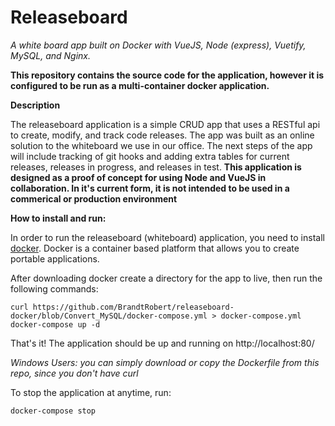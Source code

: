# Releaseboard
*A white board app built on Docker with VueJS, Node (express), Vuetify, MySQL, and Nginx.*

**This repository contains the source code for the application, however it is configured to be run as a multi-container docker
application.**

**Description**

The releaseboard application is a simple CRUD app that uses a RESTful api to create, modify, and track code releases.
The app was built as an online solution to the whiteboard we use in our office.
The next steps of the app will include tracking of git hooks and adding
extra tables for current releases, releases in progress, and releases in test.
**This application is designed as a proof of concept for using Node and VueJS in collaboration.
In it's current form, it is not intended to be used in a commerical or production environment**

**How to install and run:**

In order to run the releaseboard (whiteboard) application, you need to install [docker](https://www.docker.com/).
Docker is a container based platform that allows you to create portable applications. 

After downloading docker create a directory for the app to live, then run the following commands:
```
curl https://github.com/BrandtRobert/releaseboard-docker/blob/Convert_MySQL/docker-compose.yml > docker-compose.yml
docker-compose up -d
```
That's it! The application should be up and running on http://localhost:80/

*Windows Users: you can simply download or copy the Dockerfile from this repo, since you don't have curl*

To stop the application at anytime, run:
```
docker-compose stop
```
